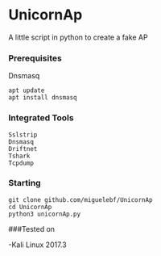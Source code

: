 # UnicornAp

A little script in python to create a fake AP


### Prerequisites
 
Dnsmasq

```
apt update
apt install dnsmasq
```
### Integrated Tools

```
Sslstrip
Dnsmasq
Driftnet
Tshark
Tcpdump
```

### Starting 

```
git clone github.com/miguelebf/UnicornAp
cd UnicornAp
python3 unicornAp.py
```

###Tested on 

-Kali Linux 2017.3



